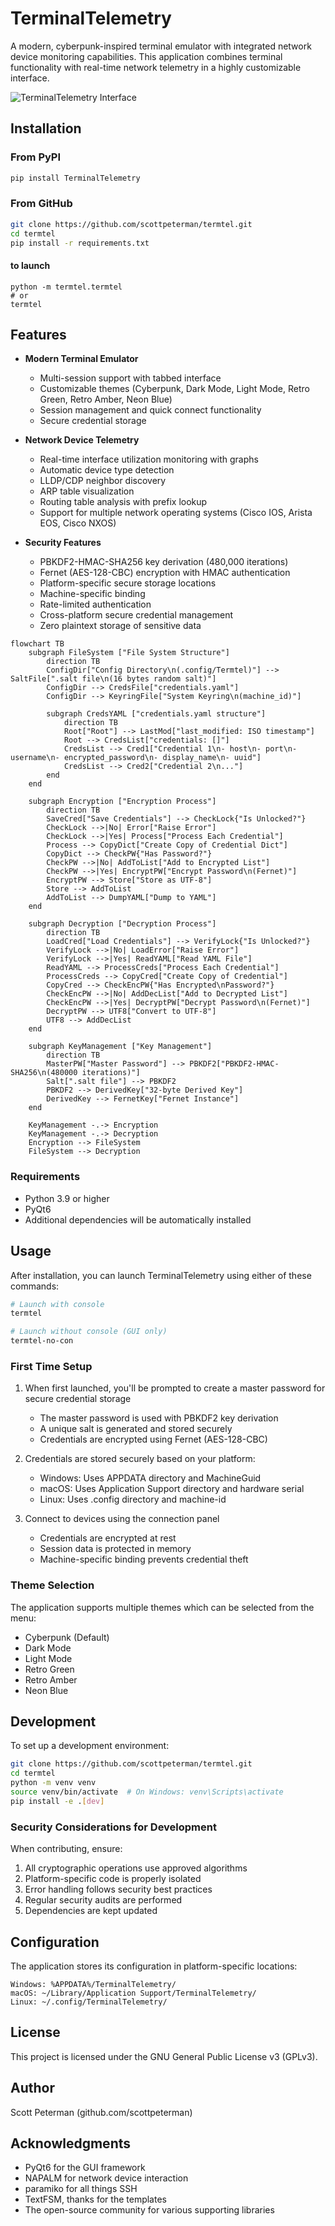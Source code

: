 # TerminalTelemetry

A modern, cyberpunk-inspired terminal emulator with integrated network device monitoring capabilities. This application combines terminal functionality with real-time network telemetry in a highly customizable interface.

![TerminalTelemetry Interface](https://raw.githubusercontent.com/scottpeterman/termtel/main/docs/slides/slides1.gif
)

## Installation

### From PyPI

```bash
pip install TerminalTelemetry
```

### From GitHub

```bash
git clone https://github.com/scottpeterman/termtel.git
cd termtel
pip install -r requirements.txt

```

#### to launch
```commandline
python -m termtel.termtel
# or
termtel
```
## Features

- **Modern Terminal Emulator**
  - Multi-session support with tabbed interface
  - Customizable themes (Cyberpunk, Dark Mode, Light Mode, Retro Green, Retro Amber, Neon Blue)
  - Session management and quick connect functionality
  - Secure credential storage

- **Network Device Telemetry**
  - Real-time interface utilization monitoring with graphs
  - Automatic device type detection
  - LLDP/CDP neighbor discovery
  - ARP table visualization
  - Routing table analysis with prefix lookup
  - Support for multiple network operating systems (Cisco IOS, Arista EOS, Cisco NXOS)

- **Security Features**
  - PBKDF2-HMAC-SHA256 key derivation (480,000 iterations)
  - Fernet (AES-128-CBC) encryption with HMAC authentication
  - Platform-specific secure storage locations
  - Machine-specific binding
  - Rate-limited authentication
  - Cross-platform secure credential management
  - Zero plaintext storage of sensitive data

```mermaid
flowchart TB
    subgraph FileSystem ["File System Structure"]
        direction TB
        ConfigDir["Config Directory\n(.config/Termtel)"] --> SaltFile[".salt file\n(16 bytes random salt)"]
        ConfigDir --> CredsFile["credentials.yaml"]
        ConfigDir --> KeyringFile["System Keyring\n(machine_id)"]

        subgraph CredsYAML ["credentials.yaml structure"]
            direction TB
            Root["Root"] --> LastMod["last_modified: ISO timestamp"]
            Root --> CredsList["credentials: []"]
            CredsList --> Cred1["Credential 1\n- host\n- port\n- username\n- encrypted_password\n- display_name\n- uuid"]
            CredsList --> Cred2["Credential 2\n..."]
        end
    end

    subgraph Encryption ["Encryption Process"]
        direction TB
        SaveCred["Save Credentials"] --> CheckLock{"Is Unlocked?"}
        CheckLock -->|No| Error["Raise Error"]
        CheckLock -->|Yes| Process["Process Each Credential"]
        Process --> CopyDict["Create Copy of Credential Dict"]
        CopyDict --> CheckPW{"Has Password?"}
        CheckPW -->|No| AddToList["Add to Encrypted List"]
        CheckPW -->|Yes| EncryptPW["Encrypt Password\n(Fernet)"]
        EncryptPW --> Store["Store as UTF-8"]
        Store --> AddToList
        AddToList --> DumpYAML["Dump to YAML"]
    end

    subgraph Decryption ["Decryption Process"]
        direction TB
        LoadCred["Load Credentials"] --> VerifyLock{"Is Unlocked?"}
        VerifyLock -->|No| LoadError["Raise Error"]
        VerifyLock -->|Yes| ReadYAML["Read YAML File"]
        ReadYAML --> ProcessCreds["Process Each Credential"]
        ProcessCreds --> CopyCred["Create Copy of Credential"]
        CopyCred --> CheckEncPW{"Has Encrypted\nPassword?"}
        CheckEncPW -->|No| AddDecList["Add to Decrypted List"]
        CheckEncPW -->|Yes| DecryptPW["Decrypt Password\n(Fernet)"]
        DecryptPW --> UTF8["Convert to UTF-8"]
        UTF8 --> AddDecList
    end

    subgraph KeyManagement ["Key Management"]
        direction TB
        MasterPW["Master Password"] --> PBKDF2["PBKDF2-HMAC-SHA256\n(480000 iterations)"]
        Salt[".salt file"] --> PBKDF2
        PBKDF2 --> DerivedKey["32-byte Derived Key"]
        DerivedKey --> FernetKey["Fernet Instance"]
    end

    KeyManagement -.-> Encryption
    KeyManagement -.-> Decryption
    Encryption --> FileSystem
    FileSystem --> Decryption
```


### Requirements

- Python 3.9 or higher
- PyQt6
- Additional dependencies will be automatically installed

## Usage

After installation, you can launch TerminalTelemetry using either of these commands:

```bash
# Launch with console
termtel

# Launch without console (GUI only)
termtel-no-con
```

### First Time Setup

1. When first launched, you'll be prompted to create a master password for secure credential storage
   - The master password is used with PBKDF2 key derivation
   - A unique salt is generated and stored securely
   - Credentials are encrypted using Fernet (AES-128-CBC)

2. Credentials are stored securely based on your platform:
   - Windows: Uses APPDATA directory and MachineGuid
   - macOS: Uses Application Support directory and hardware serial
   - Linux: Uses .config directory and machine-id

3. Connect to devices using the connection panel
   - Credentials are encrypted at rest
   - Session data is protected in memory
   - Machine-specific binding prevents credential theft

### Theme Selection

The application supports multiple themes which can be selected from the menu:
- Cyberpunk (Default)
- Dark Mode
- Light Mode
- Retro Green
- Retro Amber
- Neon Blue

## Development

To set up a development environment:

```bash
git clone https://github.com/scottpeterman/termtel.git
cd termtel
python -m venv venv
source venv/bin/activate  # On Windows: venv\Scripts\activate
pip install -e .[dev]
```

### Security Considerations for Development

When contributing, ensure:
1. All cryptographic operations use approved algorithms
2. Platform-specific code is properly isolated
3. Error handling follows security best practices
4. Regular security audits are performed
5. Dependencies are kept updated

## Configuration

The application stores its configuration in platform-specific locations:

```
Windows: %APPDATA%/TerminalTelemetry/
macOS: ~/Library/Application Support/TerminalTelemetry/
Linux: ~/.config/TerminalTelemetry/
```

## License

This project is licensed under the GNU General Public License v3 (GPLv3).

## Author

Scott Peterman (github.com/scottpeterman)

## Acknowledgments

- PyQt6 for the GUI framework
- NAPALM for network device interaction
- paramiko for all things SSH
- TextFSM, thanks for the templates
- The open-source community for various supporting libraries
